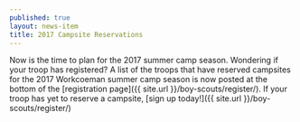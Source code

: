 ```yaml
---
published: true
layout: news-item
title: 2017 Campsite Reservations
---
```


Now is the time to plan for the 2017 summer camp season. Wondering if your troop has registered? A list of the troops that have reserved campsites for the 2017 Workcoeman summer camp season is now posted at the bottom of the [registration page]({{ site.url }}/boy-scouts/register/). If your troop has yet to reserve a campsite, [sign up today!]({{ site.url }}/boy-scouts/register/)
